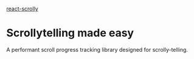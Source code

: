 [react-scrolly](https://user-images.githubusercontent.com/1139698/56862995-5cfba880-69e3-11e9-85ec-3a051659a324.jpg)

# Scrollytelling made easy
A performant scroll progress tracking library designed for scrolly-telling.
